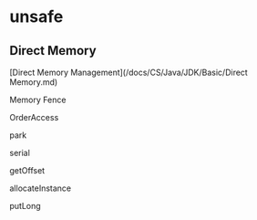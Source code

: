 # unsafe





## Direct Memory

[Direct Memory Management](/docs/CS/Java/JDK/Basic/Direct Memory.md)



Memory Fence

OrderAccess

park



serial

getOffset 

allocateInstance 

putLong

